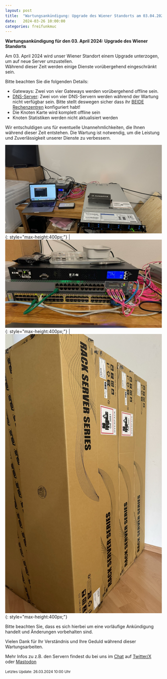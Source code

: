```yaml
---
layout: post
title:  "Wartungsankündigung: Upgrade des Wiener Standorts am 03.04.2024"
date:   2024-03-26 10:00:00
categories: freifunkmuc
---
```


**Wartungsankündigung für den 03. April 2024: Upgrade des Wiener Standorts**

Am 03. April 2024 wird unser Wiener Standort einem Upgrade unterzogen, um auf neue Server umzustellen.  
Während dieser Zeit werden einige Dienste vorübergehend eingeschränkt sein.  
   
Bitte beachten Sie die folgenden Details:  
- Gateways: Zwei von vier Gateways werden vorübergehend offline sein.
- [DNS-Server](https://ffmuc.net/wiki/doku.php?id=knb:dns): Zwei von vier DNS-Servern werden während der Wartung nicht verfügbar sein. Bitte stellt deswegen sicher dass ihr [BEIDE Rechenzentren](https://ffmuc.net/wiki/doku.php?id=knb:dns) konfiguriert habt!
- Die Knoten Karte wird komplett offline sein
- Knoten Statistiken werden nicht aktualisiert werden

Wir entschuldigen uns für eventuelle Unannehmlichkeiten, die Ihnen während dieser Zeit entstehen. Die Wartung ist notwendig, um die Leistung und Zuverlässigkeit unserer Dienste zu verbessern.

![Neue Server 1](/assets/posts/2024-03-26-upgrade1.jpeg){: style="max-height:400px;"} | ![Neue Server 2](/assets/posts/2024-03-26-upgrade2.jpeg){: style="max-height:400px;"} | ![Neue Server 3](/assets/posts/2024-02-27-upgrade3.jpeg){: style="max-height:400px;"}

Bitte beachten Sie, dass es sich hierbei um eine vorläufige Ankündigung handelt und Änderungen vorbehalten sind. 

Vielen Dank für Ihr Verständnis und Ihre Geduld während dieser Wartungsarbeiten.

Mehr Infos zu z.B. den Servern findest du bei uns im [Chat](https://chat.ffmuc.net) auf [Twitter/X](https://twitter.com/FreifunkMUC/) oder [Mastodon](https://social.ffmuc.net/@freifunkMUC)


<small>Letztes Update: 26.03.2024 10:00 Uhr</small>
